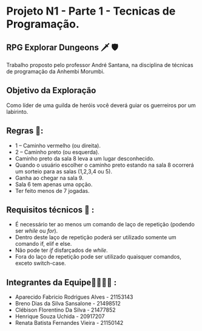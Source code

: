 # Projeto N1 - Parte 1 - Tecnicas de Programação.
## RPG Explorar Dungeons 🗡️ 🛡️
Trabalho proposto pelo professor André Santana, na disciplina de técnicas de programação da Anhembi Morumbi.
## Objetivo da Exploração
 Como líder de uma guilda de heróis você deverá guiar os guerreiros por um labirinto.
## Regras 📜:
- 1 – Caminho vermelho (ou direita).
- 2 – Caminho preto (ou esquerda).
- Caminho preto da sala 8 leva a um lugar desconhecido.
- Quando o usuário escolher o caminho preto estando na sala 8 ocorrerá um sorteio para as salas (1,2,3,4 ou 5).
- Ganha ao chegar na sala 9.
- Sala 6 tem apenas uma opção.
- Ter feito menos de 7 jogadas.

## Requisitos técnicos 🔧 :
-	É necessário ter ao menos um comando de laço de repetição (podendo ser _while_ ou _for_).
-	Dentro deste laço de repetição poderá ser utilizado somente um comando if, elif e else.
- Não pode ter _if_ disfarçados de _while_.
-	Fora do laço de repetição pode ser utilizado quaisquer comandos, exceto switch-case.

## Integrantes da Equipe👨‍👨‍👦‍👦 :
- Aparecido Fabricio Rodrigues Alves - 21153143
- Breno Dias da Silva Sansalone - 21498512
- Clébison Florentino Da Silva - 21477852
- Henrique Souza Uchida - 20917207
- Renata Batista Fernandes Vieira - 21150142
